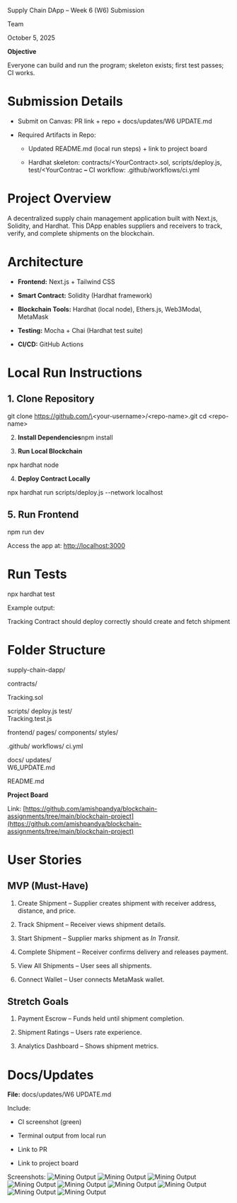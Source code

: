 Supply Chain DApp – Week 6 (W6) Submission

Team

October 5, 2025

**Objective**

Everyone can build and run the program; skeleton exists; first test passes; CI works.

# **Submission Details**

* Submit on Canvas: PR link \+ repo \+ docs/updates/W6 UPDATE.md

* Required Artifacts in Repo:

  * Updated README.md (local run steps) \+ link to project board

  * Hardhat skeleton: contracts/\<YourContract\>.sol, scripts/deploy.js, test/\<YourContrac **–** CI workflow: .github/workflows/ci.yml

# **Project Overview**

A decentralized supply chain management application built with Next.js, Solidity, and Hardhat. This DApp enables suppliers and receivers to track, verify, and complete shipments on the blockchain.

# **Architecture**

* **Frontend:** Next.js \+ Tailwind CSS

* **Smart Contract:** Solidity (Hardhat framework)

* **Blockchain Tools:** Hardhat (local node), Ethers.js, Web3Modal, MetaMask

* **Testing:** Mocha \+ Chai (Hardhat test suite)

* **CI/CD:** GitHub Actions

# **Local Run Instructions**

## **1\. Clone Repository**

git clone https://github.com/\<your-username\>/\<repo-name\>.git cd \<repo-name\>

2. **Install Dependencies**npm install

3. **Run Local Blockchain**

npx hardhat node

4. **Deploy Contract Locally**

npx hardhat run scripts/deploy.js \--network localhost

## **5\. Run Frontend**

npm run dev

Access the app at: [http://localhost:3000](http://localhost:3000/)

# **Run Tests**

npx hardhat test

Example output:

Tracking Contract should deploy correctly should create and fetch shipment

# **Folder Structure**

supply-chain-dapp/

contracts/

Tracking.sol

scripts/ deploy.js test/  
Tracking.test.js

frontend/ pages/ components/ styles/

.github/ workflows/ ci.yml

docs/ updates/  
W6\_UPDATE.md

README.md

**Project Board**

Link: [https://github.com/amishpandya/blockchain-assignments/tree/main/blockchain-project](https://github.com/amishpandya/blockchain-assignments/tree/main/blockchain-project)

# **User Stories**

## **MVP (Must-Have)**

1. Create Shipment – Supplier creates shipment with receiver address, distance, and price.

2. Track Shipment – Receiver views shipment details.

3. Start Shipment – Supplier marks shipment as *In Transit*.

4. Complete Shipment – Receiver confirms delivery and releases payment.

5. View All Shipments – User sees all shipments.

6. Connect Wallet – User connects MetaMask wallet.

## **Stretch Goals**

1. Payment Escrow – Funds held until shipment completion.

2. Shipment Ratings – Users rate experience.

3. Analytics Dashboard – Shows shipment metrics.

# **Docs/Updates**

**File:** docs/updates/W6 UPDATE.md

Include:

* CI screenshot (green)

* Terminal output from local run

* Link to PR

* Link to project board

Screenshots:
![Mining Output](../../Screenshots/Shot3.png)
![Mining Output](../../Screenshots/Shot4.png)
![Mining Output](../../Screenshots/Shot5.png)
![Mining Output](../../Screenshots/Shot6.png)
![Mining Output](../../Screenshots/Shot7.png)
![Mining Output](../../Screenshots/Shot8.png)
![Mining Output](../../Screenshots/Shot9.png)
![Mining Output](../../Screenshots/Shot10.png)
![Mining Output](../../Screenshots/Shot11.png)


